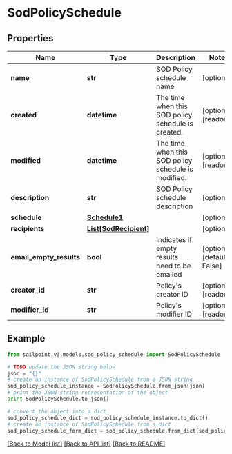 # SodPolicySchedule


## Properties
Name | Type | Description | Notes
------------ | ------------- | ------------- | -------------
**name** | **str** | SOD Policy schedule name | [optional] 
**created** | **datetime** | The time when this SOD policy schedule is created. | [optional] [readonly] 
**modified** | **datetime** | The time when this SOD policy schedule is modified. | [optional] [readonly] 
**description** | **str** | SOD Policy schedule description | [optional] 
**schedule** | [**Schedule1**](Schedule1.md) |  | [optional] 
**recipients** | [**List[SodRecipient]**](SodRecipient.md) |  | [optional] 
**email_empty_results** | **bool** | Indicates if empty results need to be emailed | [optional] [default to False]
**creator_id** | **str** | Policy&#39;s creator ID | [optional] [readonly] 
**modifier_id** | **str** | Policy&#39;s modifier ID | [optional] [readonly] 

## Example

```python
from sailpoint.v3.models.sod_policy_schedule import SodPolicySchedule

# TODO update the JSON string below
json = "{}"
# create an instance of SodPolicySchedule from a JSON string
sod_policy_schedule_instance = SodPolicySchedule.from_json(json)
# print the JSON string representation of the object
print SodPolicySchedule.to_json()

# convert the object into a dict
sod_policy_schedule_dict = sod_policy_schedule_instance.to_dict()
# create an instance of SodPolicySchedule from a dict
sod_policy_schedule_form_dict = sod_policy_schedule.from_dict(sod_policy_schedule_dict)
```
[[Back to Model list]](../README.md#documentation-for-models) [[Back to API list]](../README.md#documentation-for-api-endpoints) [[Back to README]](../README.md)


